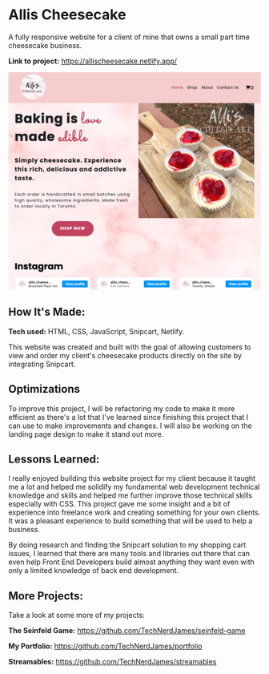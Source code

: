 # Allis Cheesecake

A fully responsive website for a client of mine that owns a small part time cheesecake business.

**Link to project:** https://allischeesecake.netlify.app/

![alt tag](https://github.com/TechNerdJames/allis-cheesecake/blob/main/allischeesecake-screenshot1.png)

## How It's Made:

**Tech used:** HTML, CSS, JavaScript, Snipcart, Netlify.

This website was created and built with the goal of allowing customers to view and order my client's cheesecake products directly on the site by integrating Snipcart.

## Optimizations

To improve this project, I will be refactoring my code to make it more efficient as there's a lot that I've learned since finishing this project that I can use to make improvements and changes. I will also be working on the landing page design to make it stand out more.

## Lessons Learned:

I really enjoyed building this website project for my client because it taught me a lot and helped me solidify my fundamental web development technical knowledge and skills and helped me further improve those technical skills especially with CSS. This project  gave me some insight and a bit of experience into freelance work and creating something for your own clients. It was a pleasant experience to build something that will be used to help a business.

By doing research and finding the Snipcart solution to my shopping cart issues, I learned that there are many tools and libraries out there that can even help Front End Developers build almost anything they want even with only a limited knowledge of back end development.

## More Projects:
Take a look at some more of my projects:

**The Seinfeld Game:** https://github.com/TechNerdJames/seinfeld-game

**My Portfolio:** https://github.com/TechNerdJames/portfolio

**Streamables:** https://github.com/TechNerdJames/streamables
